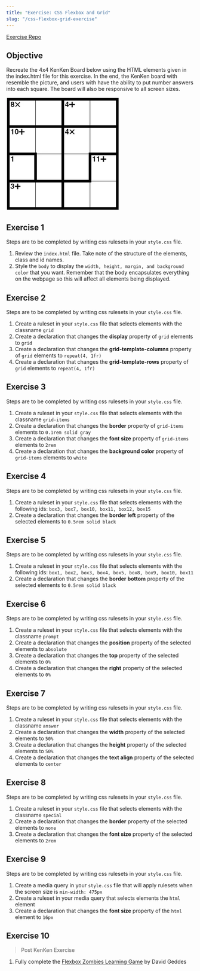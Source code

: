 ```yaml
---
title: "Exercise: CSS Flexbox and Grid"
slug: "/css-flexbox-grid-exercise"
---
```


[Exercise Repo](https://github.com/Bryantellius/CSS-KenKen)

## Objective

Recreate the 4x4 KenKen Board below using the HTML elements given in the index.html file for this exercise. In the end, the KenKen board with resemble the picture, and users with have the ability to put number answers into each square. The board will also be responsive to all screen sizes.

![Example KenKen Board](../assets/lectures/css/kenken-example.png)

## Exercise 1

Steps are to be completed by writing css rulesets in your `style.css` file.

1. Review the `index.html` file. Take note of the structure of the elements, class and id names.
2. Style the `body` to display the `width, height, margin, and background color` that you want. Remember that the body encapsulates everything on the webpage so this will affect all elements being displayed.

## Exercise 2

Steps are to be completed by writing css rulesets in your `style.css` file.

1. Create a ruleset in your `style.css` file that selects elements with the classname `grid`
2. Create a declaration that changes the **display** property of `grid` elements to `grid`
3. Create a declaration that changes the **grid-template-columns** property of `grid` elements to `repeat(4, 1fr)`
4. Create a declaration that changes the **grid-template-rows** property of `grid` elements to `repeat(4, 1fr)`

## Exercise 3

Steps are to be completed by writing css rulesets in your `style.css` file.

1. Create a ruleset in your `style.css` file that selects elements with the classname `grid-items`
2. Create a declaration that changes the **border** property of `grid-items` elements to `0.1rem solid gray`
3. Create a declaration that changes the **font size** property of `grid-items` elements to `2rem`
4. Create a declaration that changes the **background color** property of `grid-items` elements to `white`

## Exercise 4

Steps are to be completed by writing css rulesets in your `style.css` file.

1. Create a ruleset in your `style.css` file that selects elements with the following ids: `box3, box7, box10, box11, box12, box15`
2. Create a declaration that changes the **border left** property of the selected elements to `0.5rem solid black`

## Exercise 5

Steps are to be completed by writing css rulesets in your `style.css` file.

1. Create a ruleset in your `style.css` file that selects elements with the following ids: `box1, box2, box3, box4, box5, box8, box9, box10, box11`
2. Create a declaration that changes the **border bottom** property of the selected elements to `0.5rem solid black`

## Exercise 6

Steps are to be completed by writing css rulesets in your `style.css` file.

1. Create a ruleset in your `style.css` file that selects elements with the classname `prompt`
2. Create a declaration that changes the **position** property of the selected elements to `absolute`
3. Create a declaration that changes the **top** property of the selected elements to `0%`
4. Create a declaration that changes the **right** property of the selected elements to `0%`

## Exercise 7

Steps are to be completed by writing css rulesets in your `style.css` file.

1. Create a ruleset in your `style.css` file that selects elements with the classname `answer`
2. Create a declaration that changes the **width** property of the selected elements to `50%`
3. Create a declaration that changes the **height** property of the selected elements to `50%`
4. Create a declaration that changes the **text align** property of the selected elements to `center`

## Exercise 8

Steps are to be completed by writing css rulesets in your `style.css` file.

1. Create a ruleset in your `style.css` file that selects elements with the classname `special`
2. Create a declaration that changes the **border** property of the selected elements to `none`
3. Create a declaration that changes the **font size** property of the selected elements to `2rem`

## Exercise 9

Steps are to be completed by writing css rulesets in your `style.css` file.

1. Create a media query in your `style.css` file that will apply rulesets when the screen size is `min-width: 475px`
2. Create a ruleset in your media query that selects elements the `html` element
3. Create a declaration that changes the **font size** property of the `html` element to `16px`

## Exercise 10

> Post KenKen Exercise

1. Fully complete the [Flexbox Zombies Learning Game](https://mastery.games/flexboxzombies/) by David Geddes
